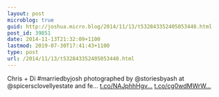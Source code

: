 ```yaml
---
layout: post
microblog: true
guid: http://joshua.micro.blog/2014/11/13/t532843352405053440.html
post_id: 39851
date: 2014-11-13T21:32:09+1100
lastmod: 2019-07-30T17:41:43+1100
type: post
url: /2014/11/13/t532843352405053440.html
---
```

Chris + Di #marriedbyjosh photographed by @storiesbyash at @spicersclovellyestate and fe... [t.co/NAJphhHgv...](http://t.co/NAJphhHgvL) [t.co/cg0wdMWrW...](http://t.co/cg0wdMWrWX)
